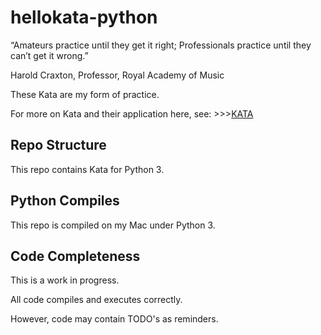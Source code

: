 # hellokata-python
“Amateurs practice until they get it right; 
Professionals practice until they can’t get it wrong.”

Harold Craxton, Professor, Royal Academy of Music

These Kata are my form of practice.

For more on Kata and their application here, 
see: >>>[KATA](https://github.com/jbannick/hellokata-java/blob/master/KATA.md)

## Repo Structure
This repo contains Kata for Python 3.

## Python Compiles
This repo is compiled on my Mac under Python 3.

## Code Completeness
This is a work in progress.

All code compiles and executes correctly.

However, code may contain TODO's as reminders.
